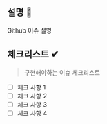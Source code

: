 ## 설명 🚀

Github 이슈 설명
<br/>

## 체크리스트 ✔

> 구현해야하는 이슈 체크리스트

- [ ] 체크 사항 1
- [ ] 체크 사항 2
- [ ] 체크 사항 3
- [ ] 체크 사항 4
<br/>

